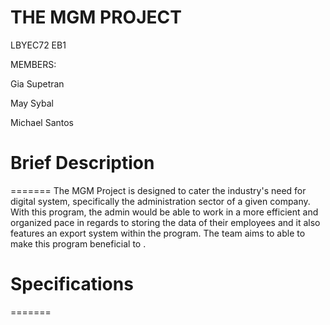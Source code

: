 # THE MGM PROJECT

LBYEC72 EB1

MEMBERS:

Gia Supetran 

May Sybal

Michael Santos 



# Brief Description

=======
The MGM Project is designed to cater the industry's need for digital system, specifically the administration sector of a given company. With this program, the admin would be able to work in a more efficient and organized pace in regards to storing the data of their employees and it also features an export system within the program. The team aims to able to make this program beneficial to .

# Specifications
=======
